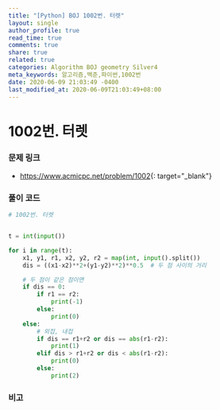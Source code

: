 ```yaml
---
title: "[Python] BOJ 1002번. 터렛"
layout: single
author_profile: true
read_time: true
comments: true
share: true
related: true
categories: Algorithm BOJ geometry Silver4
meta_keywords: 알고리즘,백준,파이썬,1002번
date: 2020-06-09 21:03:49 -0400
last_modified_at: 2020-06-09T21:03:49+08:00
---
```


# 1002번. 터렛

### 문제 링크
- <https://www.acmicpc.net/problem/1002>{: target="\_blank"}

### 풀이 코드

```python
# 1002번. 터렛


t = int(input())

for i in range(t):
    x1, y1, r1, x2, y2, r2 = map(int, input().split())
    dis = ((x1-x2)**2+(y1-y2)**2)**0.5  # 두 점 사이의 거리

    # 두 점이 같은 점이면
    if dis == 0:
        if r1 == r2:
            print(-1)
        else:
            print(0)
    else:
        # 외접, 내접
        if dis == r1+r2 or dis == abs(r1-r2):
            print(1)
        elif dis > r1+r2 or dis < abs(r1-r2):
            print(0)
        else:
            print(2)
```

### 비고